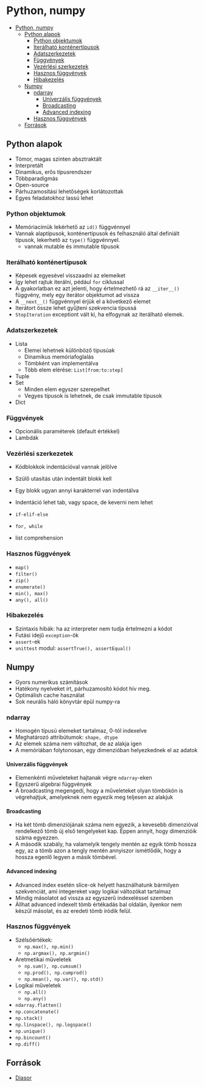 # Python, numpy

<!--toc:start-->
- [Python, numpy](#python-numpy)
  - [Python alapok](#python-alapok)
    - [Python objektumok](#python-objektumok)
    - [Iterálható konténertípusok](#iterálható-konténertípusok)
    - [Adatszerkezetek](#adatszerkezetek)
    - [Függvények](#függvények)
    - [Vezérlési szerkezetek](#vezérlési-szerkezetek)
    - [Hasznos függvények](#hasznos-függvények)
    - [Hibakezelés](#hibakezelés)
  - [Numpy](#numpy)
    - [ndarray](#ndarray)
      - [Univerzális függvények](#univerzális-függvények)
      - [Broadcasting](#broadcasting)
      - [Advanced indexing](#advanced-indexing)
    - [Hasznos függvények](#hasznos-függvények)
  - [Források](#források)
<!--toc:end-->

## Python alapok
- Tömor, magas szinten absztraktált
- Interpretált
- Dinamikus, erős típusrendszer
- Többparadigmás
- Open-source
- Párhuzamosítási lehetőségek korlátozottak
- Egyes feladatokhoz lassú lehet

### Python objektumok
- Memóriacímük lekérhető az ```id()``` függvénnyel
- Vannak alaptípusok, konténertípusok és felhasználó által definiált típusok, lekerhető az ```type()``` függvénnyel.
  - vannak mutable és immutable típusok

### Iterálható konténertípusok
- Képesek egyesével visszaadni az elemeiket
- Így lehet rajtuk iterálni, pédául ```for``` ciklussal
- A gyakorlatban ez azt jelenti, hogy értelmezhető rá az ```__iter__()``` függvény,
mely egy iterátor objektumot ad vissza
- A ```__next__()``` függvénnyel érjük el a következő elemet
- Iterátort össze lehet gyűjteni szekvencia típussá
- ```StopIteration``` exceptiont vált ki, ha elfogynak az iterálható elemek.

### Adatszerkezetek
- Lista
  - Elemei lehetnek különböző típusúak
  - Dinamikus memóriafoglalás
  - Tömbként van implementálva
  - Több elem elérése: ```List[from:to:step]```
- Tuple
- Set
  - Minden elem egyszer szerepelhet
  - Vegyes típusok is lehetnek, de csak immutable típusok
- Dict

### Függvények
- Opcionális paraméterek (default értékkel)
- Lambdák

### Vezérlési szerkezetek
- Kódblokkok indentációval vannak jelölve
- Szülő utasítás után indentált blokk kell
- Egy blokk ugyan annyi karakterrel van indentálva
- Indentáció lehet tab, vagy space, de keverni nem lehet

- ```if-elif-else```
- ```for, while```
- list comprehension

### Hasznos függvények
- ```map()```
- ```filter()```
- ```zip()```
- ```enumerate()```
- ```min(), max()```
- ```any(), all()```

### Hibakezelés
- Szintaxis hibák: ha az interpreter nem tudja értelmezni a kódot
- Futási idejű ```exception```-ök
- ```assert```-ek
- ```unittest``` modul: ```assertTrue(), assertEqual()```

## Numpy
- Gyors numerikus számítások
- Hatékony nyelveket írt, párhuzamosító kódot hív meg.
- Optimálish cache használat
- Sok neurális háló könyvtár épül numpy-ra

### ndarray
- Homogén típusú elemeket tartalmaz, 0-tól indexelve
- Meghatározó attribútumok: ```shape, dtype```
- Az elemek száma nem változhat, de az alakja igen
- A memóriában folytonosan, egy dimenzióban helyezkednek el az adatok

#### Univerzális függvények
- Elemenkénti műveleteket hajtanak végre ```ndarray```-eken
- Egyszerű algebrai függvények
- A broadcasting megengedi, hogy a műveleteket olyan tömbökön is végrehajtjuk,
amelyeknek nem egyezik meg teljesen az alakjuk

#### Broadcasting
- Ha két tömb dimenziójának száma nem egyezik, a kevesebb dimenzióval rendelkező tömb
új első tengelyeket kap. Éppen annyit, hogy dimenzióik száma egyezzen.
- A második szabály, ha valamelyik tengely mentén az egyik tömb hossza egy, az a tömb azon a tengly mentén
annyiszor ismétlődik, hogy a hossza egenlő legyen a másik tömbével.

#### Advanced indexing
- Advanced index esetén slice-ok helyett használhatunk bármilyen szekvenciát, ami
integereket vagy logikai változókat tartalmaz
- Mindig másolatot ad vissza az egyszerű indexeléssel szemben
- Állhat advanced indexelt tömb értékadás bal oldalán, ilyenkor nem készül másolat,
és az eredeti tömb íródik felül.

### Hasznos függvények
- Szélsőértékek:
  - ```np.max(), np.min()```
  - ```np.argmax(), np.argmin()```
- Aretmetikai műveletek
  - ```np.sum(), np.cumsum()```
  - ```np.prod(), np.cumprod()```
  - ```np.mean(), np.var(), np.std()```
- Logikai műveletek
  - ```np.all()```
  - ```np.any()```
- ```ndarray.flatten()```
- ```np.concatenate()```
- ```np.stack()```
- ```np.linspace(), np.logspace()```
- ```np.unique()```
- ```np.bincount()```
- ```np.diff()```

## Források
- [Diasor](https://drive.google.com/file/d/1Sz_-aQDxBn22jzCO7N193bQ-rmPfb517/view)
